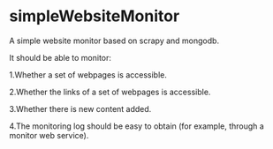 # simpleWebsiteMonitor

A simple website monitor based on scrapy and mongodb.

It should be able to monitor:

1.Whether a set of webpages is accessible.

2.Whether the links of a set of webpages is accessible.

3.Whether there is new content added.

4.The monitoring log should be easy to obtain (for example, through a monitor web service).
